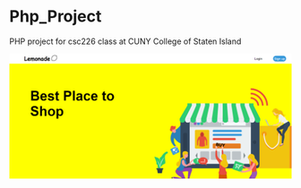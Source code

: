 # Php_Project
PHP project for csc226 class at CUNY College of Staten Island


![](images/frontPageDemo.png)
